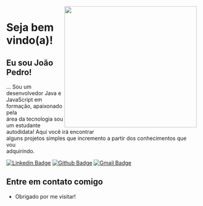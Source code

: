 <img align="right" width="350" height="320" src="https://media.istockphoto.com/vectors/programming-design-concept-vector-id947663966?b=1&k=6&m=947663966&s=170667a&w=0&h=0-Opg1XDa_JrUi2J0XVHSFdb2rnKvc_sjRBUcIU5THE=">

# Seja bem vindo(a)!
## Eu sou João Pedro!

... Sou um desenvolvedor Java e JavaScript em formação, apaixonado pela<br>
área da tecnologia sou um estudante autodidata! Aqui você irá encontrar<br>
alguns projetos simples que incremento a partir dos conhecimentos que vou<br>
adquirindo.

[![Linkedin Badge](https://img.shields.io/badge/-LinkedIn-blue?style=flat-square&logo=Linkedin&logoColor=white&link=link_do_seu_perfil_no_linkedin)](https://www.linkedin.com/in/pedrosantos170/)
[![Github Badge](https://img.shields.io/badge/-Github-000?style=flat-square&logo=Github&logoColor=white&link=link_do_seu_perfil_no_github)](https://github.com/Pedro170)
[![Gmail Badge](https://img.shields.io/badge/-Gmail-c14438?style=flat-square&logo=Gmail&logoColor=white&link=mailto:seu_email)](https://mail.google.com/mail/u/0/#inbox)

## Entre em contato comigo
- Obrigado por me visitar!

<!--
**Pedro170/Pedro170** is a ✨ _special_ ✨ repository because its `README.md` (this file) appears on your GitHub profile.

Here are some ideas to get you started:

- 🔭 I’m currently working on ...
- 🌱 I’m currently learning ...
- 👯 I’m looking to collaborate on ...
- 🤔 I’m looking for help with ...
- 💬 Ask me about ...
 -   📫 How to reach me: ...
- 😄 Pronouns: ...
- ⚡ Fun fact: ...
-->
